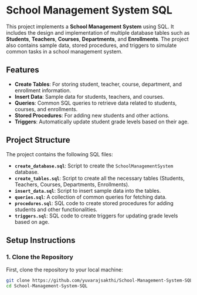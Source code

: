 # School Management System SQL

This project implements a **School Management System** using SQL. It includes the design and implementation of multiple database tables such as **Students**, **Teachers**, **Courses**, **Departments**, and **Enrollments**. The project also contains sample data, stored procedures, and triggers to simulate common tasks in a school management system.

## Features

- **Create Tables**: For storing student, teacher, course, department, and enrollment information.
- **Insert Data**: Sample data for students, teachers, and courses.
- **Queries**: Common SQL queries to retrieve data related to students, courses, and enrollments.
- **Stored Procedures**: For adding new students and other actions.
- **Triggers**: Automatically update student grade levels based on their age.

## Project Structure

The project contains the following SQL files:

- **`create_database.sql`**: Script to create the `SchoolManagementSystem` database.
- **`create_tables.sql`**: Script to create all the necessary tables (Students, Teachers, Courses, Departments, Enrollments).
- **`insert_data.sql`**: Script to insert sample data into the tables.
- **`queries.sql`**: A collection of common queries for fetching data.
- **`procedures.sql`**: SQL code to create stored procedures for adding students and other functionalities.
- **`triggers.sql`**: SQL code to create triggers for updating grade levels based on age.

## Setup Instructions

### 1. Clone the Repository

First, clone the repository to your local machine:

```bash
git clone https://github.com/yuvarajsakthi/School-Management-System-SQL.git
cd School-Management-System-SQL
